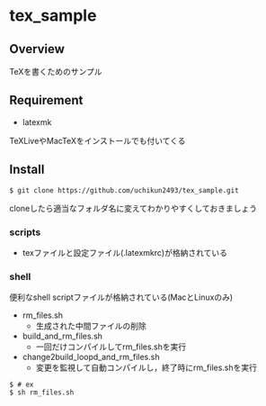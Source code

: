 # tex_sample

## Overview

TeXを書くためのサンプル

## Requirement

- latexmk

TeXLiveやMacTeXをインストールでも付いてくる

## Install

```
$ git clone https://github.com/uchikun2493/tex_sample.git
```

cloneしたら適当なフォルダ名に変えてわかりやすくしておきましょう

### scripts

- texファイルと設定ファイル(.latexmkrc)が格納されている

### shell

便利なshell scriptファイルが格納されている(MacとLinuxのみ)

- rm_files.sh
    - 生成された中間ファイルの削除
- build_and_rm_files.sh
    - 一回だけコンパイルしてrm_files.shを実行
- change2build_loopd_and_rm_files.sh
    - 変更を監視して自動コンパイルし，終了時にrm_files.shを実行


```
$ # ex
$ sh rm_files.sh
```

